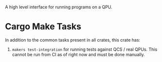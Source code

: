 A high level interface for running programs on a QPU.

# Cargo Make Tasks

In addition to the common tasks present in all crates, this crate has:
1. `makers test-integration` for running tests against QCS / real QPUs. This cannot be run from CI as of right now and must be done manually.
